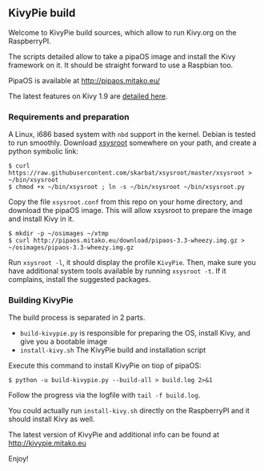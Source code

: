 ## KivyPie build

Welcome to KivyPie build sources, which allow to run Kivy.org on the RaspberryPI.

The scripts detailed allow to take a pipaOS image and install the Kivy framework on it.
It should be straight forward to use a Raspbian too.

PipaOS is available at http://pipaos.mitako.eu/

The latest features on Kivy 1.9 are [detailed here](http://kivy.org/planet/2015/04/kivy-1-9%C2%A0released/).

### Requirements and preparation

A Linux, i686 based system with `nbd` support in the kernel. Debian is tested to run smoothly.
Download [xsysroot](https://github.com/skarbat/xsysroot) somewhere on your path, and create a python symbolic link:

```
$ curl https://raw.githubusercontent.com/skarbat/xsysroot/master/xsysroot > ~/bin/xsysroot
$ chmod +x ~/bin/xsysroot ; ln -s ~/bin/xsysroot ~/bin/xsysroot.py
```

Copy the file `xsysroot.conf` from this repo on your home directory, and download
the pipaOS image. This will allow xsysroot to prepare the image and install Kivy in it.

```
$ mkdir -p ~/osimages ~/xtmp
$ curl http://pipaos.mitako.eu/download/pipaos-3.3-wheezy.img.gz > ~/osimages/pipaos-3.3-wheezy.img.gz
```

Run `xsysroot -l`, it should display the profile `KivyPie`. Then, make sure you have additional system tools
available by running `xsysroot -t`. If it complains, install the suggested packages.

### Building KivyPie

The build process is separated in 2 parts. 

 * `build-kivypie.py` is responsible for preparing the OS, install Kivy, and give you a bootable image
 * `install-kivy.sh` The KivyPie build and installation script

Execute this command to install KivyPie on tiop of pipaOS:

```
$ python -u build-kivypie.py --build-all > build.log 2>&1
```

Follow the progress via the logfile with `tail -f build.log`.

You could actually run `install-kivy.sh` directly on the RaspberryPI and it should install Kivy as well.

The latest version of KivyPie and additional info can be found at http://kivypie.mitako.eu

Enjoy!
